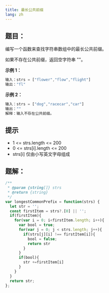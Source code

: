 ```yaml
---
title: 最长公共前缀
lang: zh
---
```


## 题目：

编写一个函数来查找字符串数组中的最长公共前缀。

如果不存在公共前缀，返回空字符串 ""。

**示例 1：**
```ts
输入：strs = ["flower","flow","flight"]
输出："fl"
```

**示例 2：**
```ts
输入：strs = ["dog","racecar","car"]
输出：""
解释：输入不存在公共前缀。
```

## 提示

* 1 <= strs.length <= 200
* 0 <= strs[i].length <= 200
* strs[i] 仅由小写英文字母组成

## 题解：
```ts
/**
 * @param {string[]} strs
 * @return {string}
 */
var longestCommonPrefix = function(strs) {
  let str = '';
  const firstItem = strs?.[0] || '';
  if(firstItem){
    for(var i = 0; i<firstItem.length; i++){
      var bool = true;
      for(var j = 0; j < strs.length; j++){
        if(strs[j][i] !== firstItem[i]){
          bool = false;
          return str
        }
      }
      if(bool){
        str +=firstItem[i]
      }
    }
  }
  return str;
};
```
